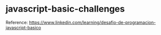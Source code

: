 # javascript-basic-challenges

Reference: https://www.linkedin.com/learning/desafio-de-programacion-javascript-basico
